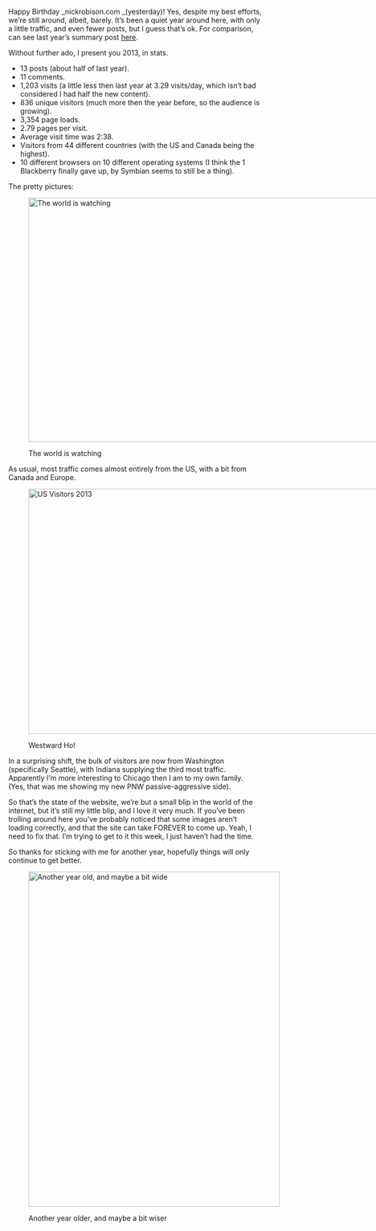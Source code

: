 Happy Birthday _nickrobison.com _(yesterday)! Yes, despite my best efforts, we&#8217;re still around, albeit, barely. It&#8217;s been a quiet year around here, with only a little traffic, and even fewer posts, but I guess that&#8217;s ok. For comparison, can see last year&#8217;s summary post [here][1].

Without further ado, I present you 2013, in stats.

* 13 posts (about half of last year).
* 11 comments.
* 1,203 visits (a little less then last year at 3.29 visits/day, which isn&#8217;t bad considered I had half the new content).
* 836 unique visitors (much more then the year before, so the audience is growing).
* 3,354 page loads.
* 2.79 pages per visit.
* Average visit time was 2:38.
* Visitors from 44 different countries (with the US and Canada being the highest).
* 10 different browsers on 10 different operating systems (I think the 1 Blackberry finally gave up, by Symbian seems to still be a thing).

The pretty pictures:<figure id="attachment_712" style="width: 1033px" class="wp-caption aligncenter">

<img class="size-full wp-image-712" alt="The world is watching" src="https://files.nickrobison.com/images/2014/01/Screen-Shot-2014-01-27-at-10.42.31-AM.png" width="1033" height="486" srcset="https://files.nickrobison.com/images/2014/01/Screen-Shot-2014-01-27-at-10.42.31-AM.png 1033w, https://files.nickrobison.com/images/2014/01/Screen-Shot-2014-01-27-at-10.42.31-AM-300x141.png 300w, https://files.nickrobison.com/images/2014/01/Screen-Shot-2014-01-27-at-10.42.31-AM-1024x481.png 1024w, https://files.nickrobison.com/images/2014/01/Screen-Shot-2014-01-27-at-10.42.31-AM-500x235.png 500w" sizes="(max-width: 1033px) 100vw, 1033px" /><figcaption class="wp-caption-text">The world is watching</figcaption></figure> 

As usual, most traffic comes almost entirely from the US, with a bit from Canada and Europe.<figure id="attachment_713" style="width: 1035px" class="wp-caption aligncenter">

<img class=" wp-image-713" alt="US Visitors 2013" src="https://files.nickrobison.com/images/2014/01/Screen-Shot-2014-01-27-at-10.43.30-AM.png" width="1035" height="488" srcset="https://files.nickrobison.com/images/2014/01/Screen-Shot-2014-01-27-at-10.43.30-AM.png 1035w, https://files.nickrobison.com/images/2014/01/Screen-Shot-2014-01-27-at-10.43.30-AM-300x141.png 300w, https://files.nickrobison.com/images/2014/01/Screen-Shot-2014-01-27-at-10.43.30-AM-1024x482.png 1024w, https://files.nickrobison.com/images/2014/01/Screen-Shot-2014-01-27-at-10.43.30-AM-500x235.png 500w" sizes="(max-width: 1035px) 100vw, 1035px" /><figcaption class="wp-caption-text">Westward Ho!</figcaption></figure> 

In a surprising shift, the bulk of visitors are now from Washington (specifically Seattle), with Indiana supplying the third most traffic. Apparently I&#8217;m more interesting to Chicago then I am to my own family. (Yes, that was me showing my new PNW passive-aggressive side).

So that&#8217;s the state of the website, we&#8217;re but a small blip in the world of the internet, but it&#8217;s still my little blip, and I love it very much. If you&#8217;ve been trolling around here you&#8217;ve probably noticed that some images aren&#8217;t loading correctly, and that the site can take FOREVER to come up. Yeah, I need to fix that. I&#8217;m trying to get to it this week, I just haven&#8217;t had the time.

So thanks for sticking with me for another year, hopefully things will only continue to get better.<figure id="attachment_423" style="width: 500px" class="wp-caption aligncenter">

<img class="size-full wp-image-423  " alt="Another year old, and maybe a bit wide" src="https://files.nickrobison.com/images/2013/01/cupcake-candles.jpg" width="500" height="667" srcset="https://files.nickrobison.com/images/2013/01/cupcake-candles.jpg 500w, https://files.nickrobison.com/images/2013/01/cupcake-candles-224x300.jpg 224w" sizes="(max-width: 500px) 100vw, 500px" /><figcaption class="wp-caption-text">Another year older, and maybe a bit wiser</figcaption></figure>

[1]: http://www.nickrobison.com/2013/01/26/happy-birthday/ "Happy Birthday!"
[2]: https://files.nickrobison.com/images/2014/01/Screen-Shot-2014-01-27-at-10.42.31-AM.png
[3]: https://files.nickrobison.com/images/2014/01/Screen-Shot-2014-01-27-at-10.43.30-AM.png
[4]: https://files.nickrobison.com/images/2013/01/cupcake-candles.jpg